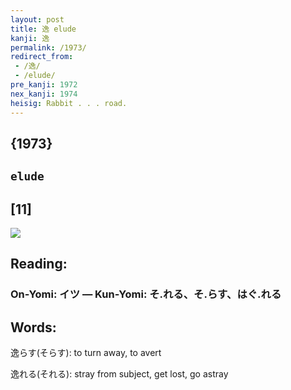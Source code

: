 ```yaml
---
layout: post
title: 逸 elude
kanji: 逸
permalink: /1973/
redirect_from:
 - /逸/
 - /elude/
pre_kanji: 1972
nex_kanji: 1974
heisig: Rabbit . . . road.
---
```


## {1973}

## `elude`

## [11]

<div class="stroke"><img src="E980B8.png" /></div>

## Reading:

### On-Yomi: イツ &mdash; Kun-Yomi: そ.れる、そ.らす、はぐ.れる

## Words:

逸らす(そらす): to turn away, to avert

逸れる(それる): stray from subject, get lost, go astray
